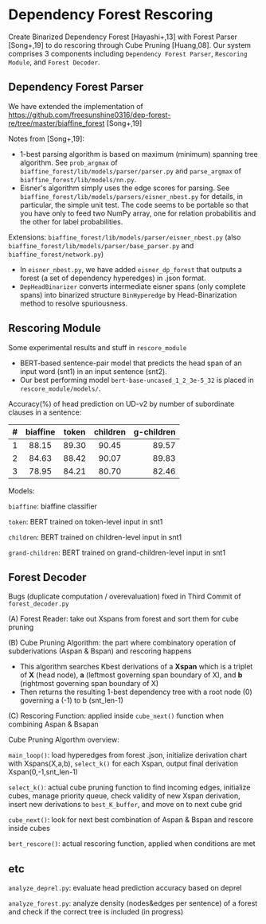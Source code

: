 # Dependency Forest Rescoring
Create Binarized Dependency Forest [Hayashi+,13] with Forest Parser [Song+,19] to do rescoring through Cube Pruning [Huang,08].
Our system comprises 3 components including `Dependency Forest Parser`, `Rescoring Module`, and `Forest Decoder`.

## Dependency Forest Parser
We have extended the implementation of https://github.com/freesunshine0316/dep-forest-re/tree/master/biaffine_forest [Song+,19]

Notes from [Song+,19]:
* 1-best parsing algorithm is based on maximum (minimum) spanning tree
  algorithm. See `prob_argmax` of `biaffine_forest/lib/models/parser/parser.py` and
  `parse_argmax` of `biaffine_forest/lib/models/nn.py`.
* Eisner's algorithm simply uses the edge scores for parsing. See
  `biaffine_forest/lib/models/parsers/eisner_nbest.py` for details, in particular, the simple
  unit test. The code seems to be portable so that you have only to feed two
  NumPy array, one for relation probabilitis and the other for label
  probabilities. 

Extensions: `biaffine_forest/lib/models/parser/eisner_nbest.py` (also `biaffine_forest/lib/models/parser/base_parser.py` and `biaffine_forest/network.py`)

* In `eisner_nbest.py`, we have added `eisner_dp_forest` that outputs a forest (a set of dependency hyperedges) in .json format.
* `DepHeadBinarizer` converts intermediate eisner spans (only complete spans) into binarized structure `BinHyperedge` by Head-Binarization method to resolve spuriousness.

## Rescoring Module
Some experimental results and stuff in `rescore_module`

* BERT-based sentence-pair model that predicts the head span of an input word (snt1) in an input sentence (snt2).
* Our best performing model `bert-base-uncased_1_2_3e-5_32` is placed in `rescore_module/models/`.

Accuracy(%) of head prediction on UD-v2 by number of subordinate clauses in a sentence:

| # | biaffine | token | children | g-children |
|:---|:---:|:---:|:---:|---:|
| 1 | 88.15 | 89.30 | 90.45 | 89.57 |
| 2 | 84.63 | 88.42 | 90.07 | 89.83 |
| 3 | 78.95 | 84.21 | 80.70 | 82.46 |

Models:

`biaffine`: biaffine classifier

`token`: BERT trained on token-level input in snt1

`children`: BERT trained on children-level input in snt1

`grand-children`: BERT trained on grand-children-level input in snt1

## Forest Decoder
Bugs (duplicate computation / overevaluation) fixed in Third Commit of `forest_decoder.py`

(A) Forest Reader: take out Xspans from forest and sort them for cube pruning

(B) Cube Pruning Algorithm: the part where combinatory operation of subderivations (Aspan & Bspan) and rescoring happens

* This algorithm searches Kbest derivations of a **Xspan** which is a triplet of **X** (head node), **a** (leftmost governing span boundary of X), and **b** (rightmost governing span boundary of X)
* Then returns the resulting 1-best dependency tree with a root node (0) governing a (-1) to b (snt_len-1)

(C) Rescoring Function: applied inside `cube_next()` function when combining Aspan & Bsapan

Cube Pruning Algorthm overview:

`main_loop()`: load hyperedges from forest .json, initialize derivation chart with Xspans(X,a,b), `select_k()` for each Xspan, output final derivation Xspan(0,-1,snt_len-1)

`select_k()`: actual cube pruning function to find incoming edges, initialize cubes, manage priority queue, check validity of new Xspan derivation, insert new derivations to `best_K_buffer`, and move on to next cube grid

`cube_next()`: look for next best combination of Aspan & Bspan and rescore inside cubes

`bert_rescore()`: actual rescoring function, applied when conditions are met

## etc
`analyze_deprel.py`: evaluate head prediction accuracy based on deprel

`analyze_forest.py`: analyze density (nodes&edges per sentence) of a forest and check if the correct tree is included (in progress)




